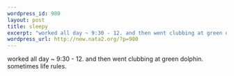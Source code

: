 ```yaml
--- 
wordpress_id: 980
layout: post
title: sleepy
excerpt: "worked all day ~ 9:30 - 12. and then went clubbing at green dolphin. sometimes life rules. "
wordpress_url: http://new.nata2.org/?p=980
---
```

worked all day ~ 9:30 - 12. and then went clubbing at green dolphin. sometimes life rules. 
